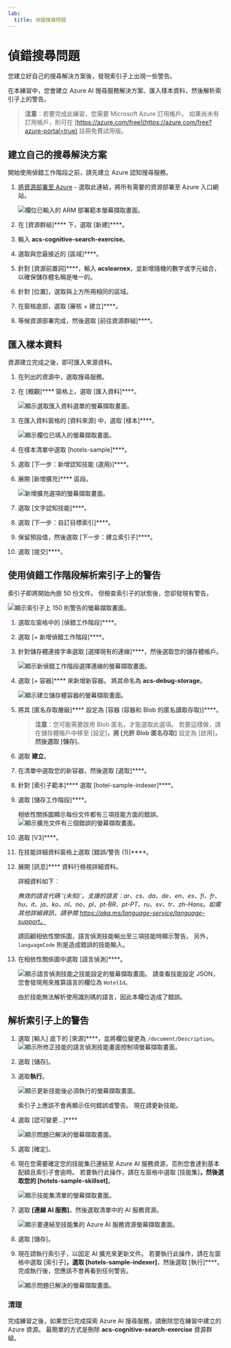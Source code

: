 ```yaml
---
lab:
  title: 偵錯搜尋問題
---
```


# 偵錯搜尋問題

您建立好自己的搜尋解決方案後，發現索引子上出現一些警告。

在本練習中，您會建立 Azure AI 搜尋服務解決方案、匯入樣本資料，然後解析索引子上的警告。

> **注意**：若要完成此練習，您需要 Microsoft Azure 訂用帳戶。 如果尚未有訂用帳戶，則可在 [https://azure.com/free](https://azure.com/free?azure-portal=true) 註冊免費試用版。

## 建立自己的搜尋解決方案

開始使用偵錯工作階段之前，請先建立 Azure 認知搜尋服務。

1. [將資源部署至 Azure](https://portal.azure.com/#create/Microsoft.Template/uri/https%3A%2F%2Fraw.githubusercontent.com%2FAzure-Samples%2Fazure-search-knowledge-mining%2Fmain%2Fazuredeploy.json) - 選取此連結，將所有需要的資源部署至 Azure 入口網站。

    ![欄位已輸入的 ARM 部署範本螢幕擷取畫面。](../media/08-media/arm-template-deployment.png)

1. 在 [資源群組]**** 下，選取 [新建]****。
1. 輸入 **acs-cognitive-search-exercise**。
1. 選取與您最接近的 [區域]****。
1. 針對 [資源前置詞]****，輸入 **acslearnex**，並新增隨機的數字或字元組合，以確保儲存體名稱是唯一的。
1. 針對 [位置]，選取與上方所用相同的區域。
1. 在窗格底部，選取 [審核 + 建立]****。
1. 等候資源部署完成，然後選取 [前往資源群組]****。

## 匯入樣本資料

資源建立完成之後，即可匯入來源資料。

1. 在列出的資源中，選取搜尋服務。

1. 在 [概觀]**** 窗格上，選取 [匯入資料]****。

      ![顯示選取匯入資料選單的螢幕擷取畫面。](../media/08-media/import-data.png)

1. 在匯入資料窗格的 [資料來源] 中，選取 [樣本]****。

      ![顯示欄位已填入的螢幕擷取畫面。](../media/08-media/import-data-selection-screen-small.png)

1. 在樣本清單中選取 [hotels-sample]****。
1. 選取 [下一步：新增認知技能 (選用)]****。
1. 展開 [新增擴充]**** 區段。

    ![新增擴充選項的螢幕擷取畫面。](../media/08-media/add-enrichments.png)

1. 選取 [文字認知技能]****。
1. 選取 [下一步：自訂目標索引]****。
1. 保留預設值，然後選取 [下一步：建立索引子]****。
1. 選取 [提交]****。

## 使用偵錯工作階段解析索引子上的警告

索引子即將開始內嵌 50 份文件。 但檢查索引子的狀態後，您卻發現有警告。

![顯示索引子上 150 則警告的螢幕擷取畫面。](../media/08-media/indexer-warnings.png)

1. 選取左窗格中的 [偵錯工作階段]****。

1. 選取 [+ 新增偵錯工作階段]****。

1. 針對儲存體連接字串選取 [選擇現有的連線]****，然後選取您的儲存體帳戶。

    ![顯示新偵錯工作階段選擇連線的螢幕擷取畫面。](../media/08-media/connect-storage.png)
1. 選取 [+ 容器]**** 來新增新容器。 將其命名為 **acs-debug-storage**。

    ![顯示建立儲存體容器的螢幕擷取畫面。](../media/08-media/create-storage-container.png)

1. 將其 [匿名存取層級]**** 設定為 [容器 (容器和 Blob 的匿名讀取存取)]****。

    > **注意**：您可能需要啟用 Blob 匿名，才能選取此選項。 若要這樣做，請在儲存體帳戶中移至 [設定]****，將 [允許 Blob 匿名存取]**** 設定為 [啟用]****，然後選取 [儲存]****。

1. 選取 **建立**。
1. 在清單中選取您的新容器，然後選取 [選取]****。
1. 針對 [索引子範本]**** 選取 [hotel-sample-indexer]****。
1. 選取 [儲存工作階段]****。

    相依性關係圖顯示每份文件都有三項技能方面的錯誤。
    ![顯示擴充文件有三個錯誤的螢幕擷取畫面。](../media/08-media/warning-skill-selection.png)

1. 選取 [V3]****。
1. 在技能詳細資料窗格上選取 [錯誤/警告 (1)]****。
1. 展開 [訊息]**** 資料行檢視詳細資料。

    詳細資料如下︰

    *無效的語言代碼 '(未知)'。支援的語言：ar、cs、da、de、en、es、fi、fr、hu、it、ja、ko、nl、no、pl、pt-BR、pt-PT、ru、sv、tr、zh-Hans。如需其他詳細資訊，請參閱 https://aka.ms/language-service/language-support。*

    請回顧相依性關係圖，語言偵測技能輸出至三項技能時顯示警告。 另外，`languageCode` 則是造成錯誤的技能輸入。

1. 在相依性關係圖中選取 [語言偵測]****。

    ![顯示語言偵測技能之技能設定的螢幕擷取畫面。](../media/08-media/language-detection-error.png)
    請查看技能設定 JSON，您會發現用來推算語言的欄位為 `HotelId`。

    由於技能無法解析使用識別碼的語言，因此本欄位造成了錯誤。

## 解析索引子上的警告

1. 選取 [輸入] 底下的 [來源]****，並將欄位變更為 `/document/Description`。
    ![顯示所修正技能的語言偵測技能畫面控制項螢幕擷取畫面。](../media/08-media/language-detection-fix.png)
1. 選取 [儲存]。
1. 選取**執行**。

    ![顯示更新技能後必須執行的螢幕擷取畫面。](../media/08-media/rerun-debug-session.png)

    索引子上應該不會再顯示任何錯誤或警告。 現在請更新技能。

1. 選取 [認可變更...]****

    ![顯示問題已解決的螢幕擷取畫面。](../media/08-media/error-fixed.png)
1. 選取 [確定]。

1. 現在您需要確定您的技能集已連結至 Azure AI 服務資源，否則您會達到基本配額且索引子會逾時。 若要執行此操作，請在左窗格中選取 [技能集]****，然後選取您的 [hotels-sample-skillset]****。

    ![顯示技能集清單的螢幕擷取畫面。](../media/08-media/update-skillset.png)
1. 選取 **[連線 AI 服務]**，然後選取清單中的 AI 服務資源。

    ![顯示要連結至技能集的 Azure AI 服務資源螢幕擷取畫面。](../media/08-media/skillset-attach-service.png)
1. 選取 [儲存]。

1. 現在請執行索引子，以固定 AI 擴充來更新文件。 若要執行此操作，請在左窗格中選取 [索引子]****，選取 [hotels-sample-indexer]****，然後選取 [執行]****。  完成執行後，您應該不會再看到任何警告。

    ![顯示問題已解決的螢幕擷取畫面。](../media/08-media/warnings-fixed-indexer.png)

### 清理

 完成練習之後，如果您已完成探索 Azure AI 搜尋服務，請刪除您在練習中建立的 Azure 資源。 最簡單的方式是刪除 **acs-cognitive-search-exercise** 資源群組。
